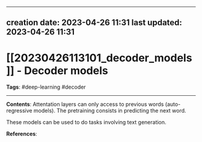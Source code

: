 
---
creation date: 2023-04-26 11:31
last updated: 2023-04-26 11:31
---
# [[20230426113101_decoder_models]] - Decoder models
__Tags__: #deep-learning #decoder

---
__Contents__: Attentation layers can only access to previous words (auto-regressive models). The pretraining consists in predicting the next word.

These models can be used to do tasks involving text generation.

__References__:



